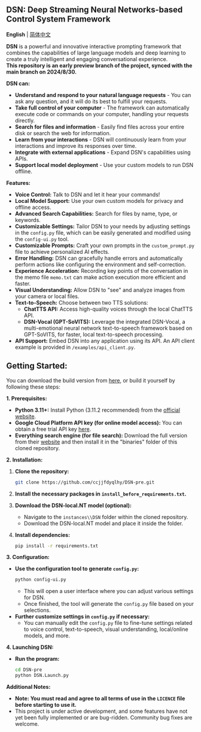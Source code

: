## DSN: Deep Streaming Neural Networks-based Control System Framework

**English** | [简体中文](https://github.com/ccjjfdyqlhy/DSN-pre/blob/main/README_zh-CN.md)  

**DSN** is a powerful and innovative interactive prompting framework that combines the capabilities of large language models and deep learning to create a truly intelligent and engaging conversational experience.   
**This repository is an early preview branch of the project, synced with the main branch on 2024/8/30.**

**DSN can:**

* **Understand and respond to your natural language requests** - You can ask any question, and it will do its best to fulfill your requests.
* **Take full control of your computer** - The framework can automatically execute code or commands on your computer, handling your requests directly.
* **Search for files and information** - Easily find files across your entire disk or search the web for information.
* **Learn from your interactions** - DSN will continuously learn from your interactions and improve its responses over time.
* **Integrate with external applications** - Expand DSN's capabilities using APIs.
* **Support local model deployment** - Use your custom models to run DSN offline.

**Features:**
* **Voice Control:** Talk to DSN and let it hear your commands!
* **Local Model Support:** Use your own custom models for privacy and offline access.
* **Advanced Search Capabilities:** Search for files by name, type, or keywords.
* **Customizable Settings:** Tailor DSN to your needs by adjusting settings in the `config.py` file, which can be easily generated and modified using the `config-ui.py` tool.
* **Customizable Prompts:** Craft your own prompts in the `custom_prompt.py` file to achieve personalized AI effects.
* **Error Handling:** DSN can gracefully handle errors and automatically perform actions like configuring the environment and self-correction.
* **Experience Acceleration:** Recording key points of the conversation in the memo file `memo.txt` can make action execution more efficient and faster.
* **Visual Understanding:** Allow DSN to "see" and analyze images from your camera or local files.
* **Text-to-Speech:** Choose between two TTS solutions:
    * **ChatTTS API:** Access high-quality voices through the local ChatTTS API.
    * **DSN-Vocal (GPT-SoVITS):** Leverage the integrated DSN-Vocal, a multi-emotional neural network text-to-speech framework based on GPT-SoVITS, for faster, local text-to-speech processing. 
* **API Support:** Embed DSN into any application using its API. An API client example is provided in `/examples/api_client.py`. 

## Getting Started:

You can download the build version from [here](https://github.com/ccjjfdyqlhy/DSN-pre/releases), or build it yourself by following these steps:

**1. Prerequisites:**
* **Python 3.11+:** Install Python (3.11.2 recommended) from the [official website](https://www.python.org/).
* **Google Cloud Platform API key (for online model access):** You can obtain a free trial API key [here](https://aistudio.google.com/app/apikey).
* **Everything search engine (for file search):** Download the full version from their [website](https://www.voidtools.com/downloads) and then install it in the "binaries" folder of this cloned repository.

**2. Installation:**

1. **Clone the repository:**
   ```bash
   git clone https://github.com/ccjjfdyqlhy/DSN-pre.git
   ```
2. **Install the necessary packages in `install_before_requirements.txt`.**

3. **Download the DSN-local.NT model (optional):**
   * Navigate to the `instances\\DSN` folder within the cloned repository.
   * Download the DSN-local.NT model and place it inside the folder. 
4. **Install dependencies:**
   ```bash
   pip install -r requirements.txt
   ```

**3. Configuration:**

* **Use the configuration tool to generate `config.py`:**
   ```bash
   python config-ui.py 
   ```
   * This will open a user interface where you can adjust various settings for DSN.
   * Once finished, the tool will generate the `config.py` file based on your selections.
* **Further customize settings in `config.py` if necessary:**
   * You can manually edit the `config.py` file to fine-tune settings related to voice control, text-to-speech, visual understanding, local/online models, and more.

**4. Launching DSN:**
* **Run the program:**
   ```bash
   cd DSN-pre
   python DSN.Launch.py
   ```

**Additional Notes:**

* **Note: You must read and agree to all terms of use in the `LICENCE` file before starting to use it.**
* This project is under active development, and some features have not yet been fully implemented or are bug-ridden. Community bug fixes are welcome. 
